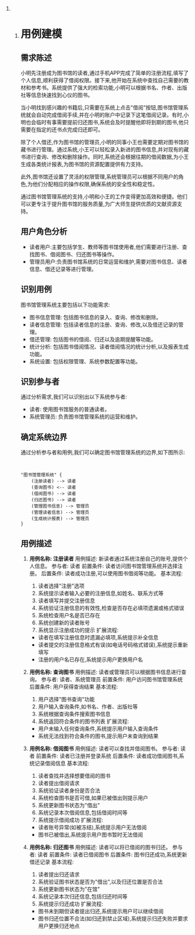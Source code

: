 1. 1. # 用例建模

      ## 需求陈述

      小明先注册成为图书馆的读者,通过手机APP完成了简单的注册流程,填写了个人信息,顺利获得了借阅权限。接下来,他开始在系统中查找自己需要的教材和参考书。系统提供了强大的检索功能,小明可以根据书名、作者、出版社等信息快速找到心仪的图书。

      当小明找到感兴趣的书籍后,只需要在系统上点击"借阅"按钮,图书馆管理系统就会自动完成借阅手续,并在小明的账户中记录下这笔借阅记录。有时,小明也会临时有事需要提前归还图书,系统会及时提醒他即将到期的图书,他只需要在指定的还书点完成归还即可。

      除了个人借还,作为图书馆的管理员,小明的同事小王也需要定期对图书馆的藏书进行管理。通过系统,小王可以轻松录入新进的图书信息,并对现有的藏书进行查询、修改和删除操作。同时,系统还会根据往期的借阅数据,为小王生成各类统计报表,为图书馆的资源配置提供有力支持。

      此外,图书馆还设置了灵活的权限管理,系统管理员可以根据不同用户的角色,为他们分配相应的操作权限,确保系统的安全性和稳定性。

      通过图书馆管理系统的支持,小明和小王的工作变得更加高效和便捷。他们可以更专注于提升图书馆的服务质量,为广大师生提供优质的文献资源支持。

      ## 用户角色分析

      - 读者用户:主要包括学生、教师等图书馆使用者,他们需要进行注册、查找图书、借阅图书、归还图书等操作。
      - 管理员用户:负责图书馆系统的日常运营和维护,需要对图书信息、读者信息、借还记录等进行管理。

      ## 识别用例

      图书馆管理系统主要包括以下功能需求:

      - 图书信息管理: 包括图书信息的录入、查询、修改和删除。
      - 读者信息管理: 包括读者信息的注册、查询、修改,以及借还记录的管理。
      - 借还管理: 包括图书的借阅、归还以及逾期提醒等功能。
      - 统计分析: 包括图书借阅情况、读者借阅情况的统计分析,以及报表生成功能。
      - 系统设置: 包括权限管理、系统参数配置等功能。

      ## 识别参与者

      通过分析需求,我们可以识别出以下系统参与者:

      - 读者: 使用图书馆服务的普通读者。
      - 系统管理员: 负责图书馆管理系统的运营和维护。

      ## 确定系统边界

      通过分析参与者和用例,我们可以确定图书馆管理系统的边界,如下图所示:

      ```
      
      
      "图书馆管理系统" {
          (注册读者) --> 读者
          (查询图书) <-- 读者
          (借阅图书) --> 读者
          (归还图书) --> 读者
          (管理图书信息) --> 管理员
          (管理读者信息) --> 管理员
          (生成统计报表) --> 管理员
      }
      
      ```

      ## 用例描述

      1. **用例名称: 注册读者**
         用例描述: 新读者通过系统注册自己的账号,提供个人信息。
         参与者: 读者
         前置条件: 读者访问图书馆管理系统并选择注册。
         后置条件: 读者成功注册,可以使用图书借阅等功能。
         基本流程:
         1. 读者选择"注册"选项
         2. 系统提示读者输入必要的注册信息,如姓名、联系方式等
         3. 读者填写并提交注册信息
         4. 系统验证注册信息的有效性,检查是否存在必填项遗漏或格式错误
         5. 系统检查用户名是否已存在
         6. 系统创建新的读者账号
         7. 系统显示注册成功的提示
         扩展流程:
         + 读者在填写注册信息时遗漏必填项,系统提示补全信息
         + 读者提交的注册信息格式有误(如电话号码格式错误),系统提示重新填写
         +  注册的用户名已存在,系统提示用户更换用户名

      2. **用例名称: 查询图书**
         用例描述: 读者或管理员可以根据图书信息进行查询。
         参与者: 读者、系统管理员
         前置条件: 用户访问图书馆管理系统
         后置条件: 用户获得查询结果
         基本流程:
         1. 用户选择"图书查询"功能
         2. 用户输入查询条件,如书名、作者、出版社等
         3. 系统根据查询条件搜索图书信息
         4. 系统返回符合条件的图书列表
         扩展流程:
         + 用户未输入任何查询条件,系统提示用户输入查询条件
         +  系统无法找到符合条件的图书,提示用户未查询到结果

      3. **用例名称: 借阅图书**
         用例描述: 读者可以查找并借阅图书。
         参与者: 读者
         前置条件: 读者已注册并登录系统
         后置条件: 读者成功借阅图书,系统记录借阅信息
         基本流程:
         1. 读者查找并选择想要借阅的图书
         2. 读者提出借阅请求
         3. 系统验证读者身份是否合法
         4. 系统检查图书是否可借,如果已被借出则提示用户
         5. 系统更新图书状态为"借出"
         6. 系统记录本次借阅信息,包括借阅时间等
         7. 系统提示借阅成功
         扩展流程:
         + 读者账号异常(如被冻结),系统提示用户无法借阅
         + 图书已被借出,系统提示用户图书暂时无法借阅

      4. **用例名称: 归还图书**
         用例描述: 读者可以将已借阅的图书归还。
         参与者: 读者
         前置条件: 读者已借阅图书
         后置条件: 图书归还成功,系统更新借还记录
         基本流程:
         1. 读者提出归还请求
         2. 系统验证图书状态是否为"借出",以及归还位置是否合法
         3. 系统更新图书状态为"在馆"
         4. 系统记录本次归还信息,包括归还时间等
         5. 系统提示归还成功
         扩展流程:
         + 图书未到期但读者提出归还,系统提示用户可以继续借阅
         + 图书归还位置不合法(如归还到禁止区域),系统提示归还失败并要求用户更换归还地点
